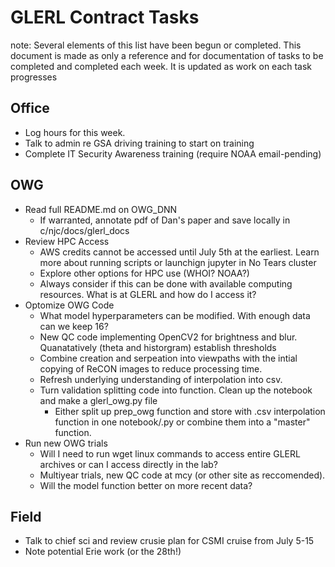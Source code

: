 
# GLERL Contract Tasks
note: Several elements of this list have been begun or completed. This document is made as only a reference and for documentation of tasks to be completed and completed each week. It is updated as work on each task progresses    

## Office 

- Log hours for this week.
- Talk to admin re GSA driving training to start on training
- Complete IT Security Awareness training (require NOAA email-pending)

## OWG

- Read full README.md on OWG_DNN
    * If warranted, annotate pdf of Dan's paper and save locally in c/njc/docs/glerl_docs
- Review HPC Access
    * AWS credits cannot be accessed until July 5th at the earliest. Learn more about running scripts or launchign jupyter in No Tears cluster
    * Explore other options for HPC use (WHOI? NOAA?)
    * Always consider if this can be done with available computing resources. What is at GLERL and how do I access it?
- Optomize OWG Code
    * What model hyperparameters can be modified. With enough data can we keep 16?
    * New QC code implementing OpenCV2 for brightness and blur. Quanatatively (theta and historgram) establish thresholds  
    * Combine creation and serpeation into viewpaths with the intial copying of ReCON images to reduce processing time. 
    * Refresh underlying understanding of interpolation into csv.
    * Turn validation splitting code into function. Clean up the notebook and make a glerl_owg.py file 
        + Either split up prep_owg function and store with .csv interpolation function in one notebook/.py or combine them into a "master" function. 
- Run new OWG trials
    * Will I need to run wget linux commands to access entire GLERL archives or can I access directly in the lab? 
    * Multiyear trials, new QC code at mcy (or other site as reccomended). 
    * Will the model function better on more recent data?
## Field

- Talk to chief sci and review crusie plan for CSMI cruise from July 5-15
- Note potential Erie work  (or the 28th!) 
